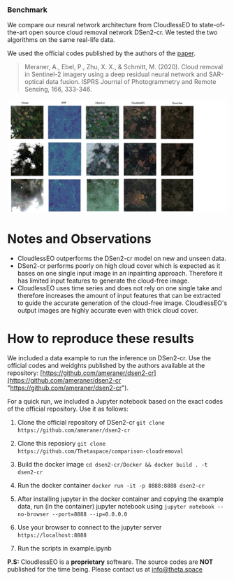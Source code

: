 ### Benchmark

We compare our neural network architecture from CloudlessEO to state-of-the-art open source cloud removal network DSen2-cr. We tested the two algorithms on the same real-life data. 

We used the official codes published by the authors of the [paper](https://doi.org/10.1016/j.isprsjprs.2020.05.013 "paper"). 

> Meraner, A., Ebel, P., Zhu, X. X., & Schmitt, M. (2020). Cloud removal in Sentinel-2 imagery using a deep residual neural network and SAR-optical data fusion. ISPRS Journal of Photogrammetry and Remote Sensing, 166, 333-346.

![Comparison](comparison.jpg)

# Notes and Observations

- CloudlessEO outperforms the DSen2-cr model on new and unseen data.
- DSen2-cr performs poorly on high cloud cover which is expected as it bases on one single input image in an inpainting approach. Therefore it has limited input features to generate the cloud-free image.
- CloudlessEO uses time series and does not rely on one single take and therefore increases the amount of input features that can be extracted to guide the accurate generation of the cloud-free image. CloudlessEO's output images are highly accurate even with thick cloud cover.


# How to reproduce these results

We included a data example to run the inference on DSen2-cr. Use the official codes and weidghts published by the authors available at the repository: [https://github.com/ameraner/dsen2-cr](https://github.com/ameraner/dsen2-cr "https://github.com/ameraner/dsen2-cr").

For a quick run, we included a Jupyter notebook based on the exact codes of the official repository. Use it as follows:

1. Clone the official repository of DSen2-cr
`git clone https://github.com/ameraner/dsen2-cr`

2. Clone this reposiory
`git clone https://github.com/Thetaspace/comparison-cloudremoval`

1. Build the docker image
`cd dsen2-cr/Docker && docker build . -t dsen2-cr`

1. Run the docker container
`docker run -it -p 8888:8888 dsen2-cr`

1. After installing jupyter in the docker container and copying the example data, run (in the container) jupyter notebook using
`jupyter notebook --no-browser --port=8888 --ip=0.0.0.0`

1. Use your browser to connect to the jupyter server
`https://localhost:8888`

1. Run the scripts in example.ipynb


**P.S:** CloudlessEO is a **proprietary** software. The source codes are **NOT** published for the time being. Please contact us at [info@theta.space](mailto:info@theta.space "info@theta.space")